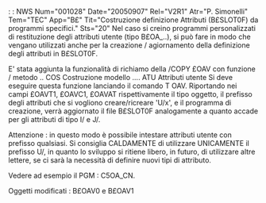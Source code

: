  :  : NWS Num="001028" Date="20050907" Rel="V2R1" Atr="P. Simonelli" Tem="TEC" App="B£" Tit="Costruzione definizione Attributi (B£SLOT0F) da programmi specifici." Sts="20"
Nel caso si creino programmi personalizzati di restituzione
degli attributi utente (tipo B£OA_..), si può fare in modo che vengano utilizzati anche per la creazione / agiornamento della definizione degli attributi in B£SLOT0F.

E' stata aggiunta la funzionalità di richiamo della /COPY £OAV con funzione / metodo .. COS Costruzione modello
.... ATU Attributi utente
Si deve eseguire questa funzione lanciando il comando T OAV.
Riportando nei campi £OAVT1, £OAVC1, £OAVAT rispettivamente il
tipo oggetto, il prefisso degli attributi che si vogliono creare/ricreare 'U/x', e il programma di creazione, verrà aggiornato il file B£SLOT0F
analogamente a quanto accade per gli attributi di tipo I/ e J/.

Attenzione :  in questo modo è possibile intestare attributi utente con prefisso qualsiasi.
Si consiglia CALDAMENTE di utilizzare UNICAMENTE il prefisso U/, in quanto lo sviluppo si ritiene libero, in futuro, di utilizzare altre lettere, se ci sarà la necessità di definire nuovi tipi di attributo.

Vedere ad esempio il PGM  :  C5OA_CN.

Oggetti modificati :  B£OAV0 e B£OAV1
